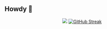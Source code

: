## Howdy 👋

<div align="center">
  <a><img src="https://github-readme-stats.vercel.app/api/top-langs/?username=c-lorenzo76&layout=donut"/></a>
  <a href="https://git.io/streak-stats"><img src="https://github-readme-streak-stats.herokuapp.com?user=c-lorenzo76&theme=transparent&hide_border=false" alt="GitHub Streak" /></a>
</div>



<!--
**c-lorenzo76/c-lorenzo76** is a ✨ _special_ ✨ repository because its `README.md` (this file) appears on your GitHub profile.

Here are some ideas to get you started:

- 🔭 I’m currently working on ...
- 🌱 I’m currently learning ...
- 👯 I’m looking to collaborate on ...
- 🤔 I’m looking for help with ...
- 💬 Ask me about ...
- 📫 How to reach me: ...
- 😄 Pronouns: ...
- ⚡ Fun fact: ...
-->
